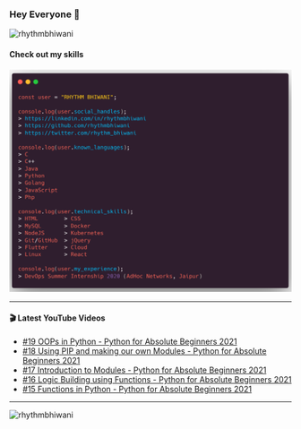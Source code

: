 ### Hey Everyone 👋

<p align="left"><img src="https://komarev.com/ghpvc/?username=rhythmbhiwani" alt="rhythmbhiwani" /></p>

#### Check out my skills

![GitHub Profile](https://github.com/rhythmbhiwani/rhythmbhiwani/blob/master/user_profile.png)

---

#### 🎬 Latest YouTube Videos
<!-- YOUTUBE:START -->
- [#19 OOPs in Python - Python for Absolute Beginners 2021](https://www.youtube.com/watch?v=7o37l-BLUR4)
- [#18 Using PIP and making our own Modules - Python for Absolute Beginners 2021](https://www.youtube.com/watch?v=iGNBxekvwl8)
- [#17 Introduction to Modules - Python for Absolute Beginners 2021](https://www.youtube.com/watch?v=hEzmwLfcEQU)
- [#16 Logic Building using Functions - Python for Absolute Beginners 2021](https://www.youtube.com/watch?v=6dIve-z5vp0)
- [#15 Functions in Python - Python for Absolute Beginners 2021](https://www.youtube.com/watch?v=MjfXGQOpWVs)
<!-- YOUTUBE:END -->

---

<p align="left"><img src="https://github-readme-stats.vercel.app/api?username=rhythmbhiwani&show_icons=true&hide_border=true&count_private=true" alt="rhythmbhiwani" /></p>
